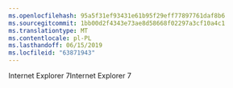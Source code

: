 ```yaml
---
ms.openlocfilehash: 95a5f31ef93431e61b95f29eff77897761daf8b6
ms.sourcegitcommit: 1bb00d2f4343e73ae8d58668f02297a3cf10a4c1
ms.translationtype: MT
ms.contentlocale: pl-PL
ms.lasthandoff: 06/15/2019
ms.locfileid: "63871943"
---
```

<span data-ttu-id="43fc0-101">Internet Explorer 7</span><span class="sxs-lookup"><span data-stu-id="43fc0-101">Internet Explorer 7</span></span>